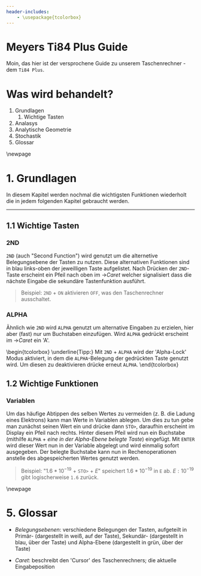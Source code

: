 ```yaml
---
header-includes:
    - \usepackage{tcolorbox}
---
```


# Meyers Ti84 Plus Guide

Moin, das hier ist der versprochene Guide zu unserem Taschenrechner - dem `Ti84 Plus`.

# Was wird behandelt?

1. Grundlagen
    1. Wichtige Tasten
2. Analasys
3. Analytische Geometrie
4. Stochastik
5. Glossar

\newpage

# 1. Grundlagen

In diesem Kapitel werden nochmal die wichtigsten Funktionen wiederholt die in jedem folgenden Kapitel gebraucht werden.

---

## 1.1 Wichtige Tasten

### 2ND
`2ND` (auch "Second Function") wird genutzt um die alternetive Belegungsebene der Tasten zu nutzen.
Diese alternativen Funktionen sind in blau links-oben der jeweilligen Taste aufgelistet.
Nach Drücken der `2ND`-Taste erscheint ein Pfeil nach oben im $\rightarrow$_Caret_ welcher signalisiert dass die nächste Eingabe die sekundäre Tastenfunktion ausführt.

> Beispiel: `2ND` + `ON` aktivieren `OFF`, was den Taschenrechner ausschaltet.

### ALPHA
Ähnlich wie `2ND` wird `ALPHA` genutzt um alternative Eingaben zu erzielen, hier aber (fast) nur um Buchstaben einzufügen.
Wird `ALPHA` gedrückt erscheint im $\rightarrow$_Caret_ ein 'A'.

\begin{tcolorbox}
\underline{Tipp:}
Mit `2ND` + `ALPHA` wird der 'Alpha-Lock' Modus aktiviert, in dem
die `ALPHA`-Belegung der gedrückten Taste genutzt wird.
Um diesen zu deaktivieren drücke erneut `ALPHA`.
\end{tcolorbox}

## 1.2 Wichtige Funktionen

### Variablen
Um das häufige Abtippen des selben Wertes zu vermeiden (z. B. die Ladung eines Elektrons) kann man Werte in Variablen ablegen.
Um dies zu tun gebe man zunächst seinen Wert ein und drücke dann `STO>`, daraufhin erscheint im Display ein Pfeil nach rechts.
Hinter diesem Pfeil wird nun ein Buchstabe (mithilfe `ALPHA` + _eine in der Alpha-Ebene belegte Taste_) eingefügt.
Mit `ENTER` wird dieser Wert nun in der Variable abgelegt und wird einmalig sofort ausgegeben.
Der belegte Buchstabe kann nun in Rechenoperationen anstelle des abgespeicherten Wertes genutzt werden.

> Beispiel: "$1.6*10^{-19}$ + `STO>` + $E$" speichert $1.6*10^{-19}$ in `E` ab. $E:10^{-19}$ gibt logischerweise `1.6` zurück.

\newpage

# 5. Glossar

- _Belegungsebenen_: verschiedene Belegungen der Tasten, aufgeteilt in Primär- (dargestellt in weiß, auf der Taste), Sekundär- (dargestellt in blau, über der Taste) und Alpha-Ebene (dargestellt in grün, über der Taste)

- _Caret_: beschreibt den 'Cursor' des Taschenrechners; die aktuelle Eingabeposition
